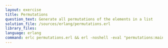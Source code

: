 ```yaml
---
layout: exercise
title: Permutations
question_text: Generate all permutations of the elements in a list
solution_file: /sources/erlang/permutations.erl
library_files:
language: erlang
command: erlc permutations.erl && erl -noshell -eval "permutations:main({})."
---
```


